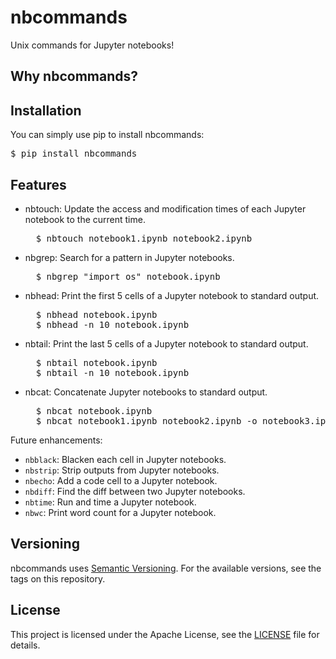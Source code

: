 # nbcommands

Unix commands for Jupyter notebooks!

## Why nbcommands?

## Installation

You can simply use pip to install nbcommands:

<pre>
$ pip install nbcommands
</pre>

## Features

- nbtouch: Update the access and modification times of each Jupyter notebook to the current time.

    <pre>
    $ nbtouch notebook1.ipynb notebook2.ipynb</pre>

- nbgrep: Search for a pattern in Jupyter notebooks.

    <pre>
    $ nbgrep "import os" notebook.ipynb</pre>

- nbhead: Print the first 5 cells of a Jupyter notebook to standard output.

    <pre>
    $ nbhead notebook.ipynb
    $ nbhead -n 10 notebook.ipynb</pre>

- nbtail: Print the last 5 cells of a Jupyter notebook to standard output.

    <pre>
    $ nbtail notebook.ipynb
    $ nbtail -n 10 notebook.ipynb</pre>

- nbcat: Concatenate Jupyter notebooks to standard output.

    <pre>
    $ nbcat notebook.ipynb
    $ nbcat notebook1.ipynb notebook2.ipynb -o notebook3.ipynb</pre>

Future enhancements:

- `nbblack`: Blacken each cell in Jupyter notebooks.
- `nbstrip`: Strip outputs from Jupyter notebooks.
- `nbecho`: Add a code cell to a Jupyter notebook.
- `nbdiff`: Find the diff between two Jupyter notebooks.
- `nbtime`: Run and time a Jupyter notebook.
- `nbwc`: Print word count for a Jupyter notebook.

## Versioning

nbcommands uses [Semantic Versioning](https://semver.org/). For the available versions, see the tags on this repository.

## License

This project is licensed under the Apache License, see the [LICENSE](https://github.com/vinayak-mehta/nbcommands/blob/master/LICENSE) file for details.
